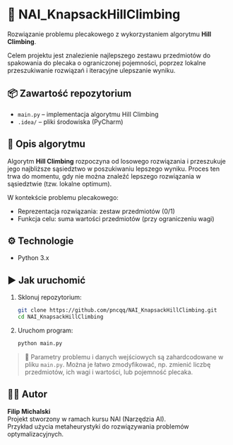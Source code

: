 # 🎒 NAI_KnapsackHillClimbing

Rozwiązanie problemu plecakowego z wykorzystaniem algorytmu **Hill Climbing**.

Celem projektu jest znalezienie najlepszego zestawu przedmiotów do spakowania do plecaka o ograniczonej pojemności, poprzez lokalne przeszukiwanie rozwiązań i iteracyjne ulepszanie wyniku.

## 📦 Zawartość repozytorium

- `main.py` – implementacja algorytmu Hill Climbing
- `.idea/` – pliki środowiska (PyCharm)

## 🧠 Opis algorytmu

Algorytm **Hill Climbing** rozpoczyna od losowego rozwiązania i przeszukuje jego najbliższe sąsiedztwo w poszukiwaniu lepszego wyniku. Proces ten trwa do momentu, gdy nie można znaleźć lepszego rozwiązania w sąsiedztwie (tzw. lokalne optimum).

W kontekście problemu plecakowego:
- Reprezentacja rozwiązania: zestaw przedmiotów (0/1)
- Funkcja celu: suma wartości przedmiotów (przy ograniczeniu wagi)

## ⚙️ Technologie

- Python 3.x

## ▶️ Jak uruchomić

1. Sklonuj repozytorium:
   ```bash
   git clone https://github.com/pncqq/NAI_KnapsackHillClimbing.git
   cd NAI_KnapsackHillClimbing
   ```

2. Uruchom program:
   ```bash
   python main.py
   ```

> 📌 Parametry problemu i danych wejściowych są zahardcodowane w pliku `main.py`. Można je łatwo zmodyfikować, np. zmienić liczbę przedmiotów, ich wagi i wartości, lub pojemność plecaka.

## 👨‍💻 Autor

**Filip Michalski**  
Projekt stworzony w ramach kursu NAI (Narzędzia AI).  
Przykład użycia metaheurystyki do rozwiązywania problemów optymalizacyjnych.
